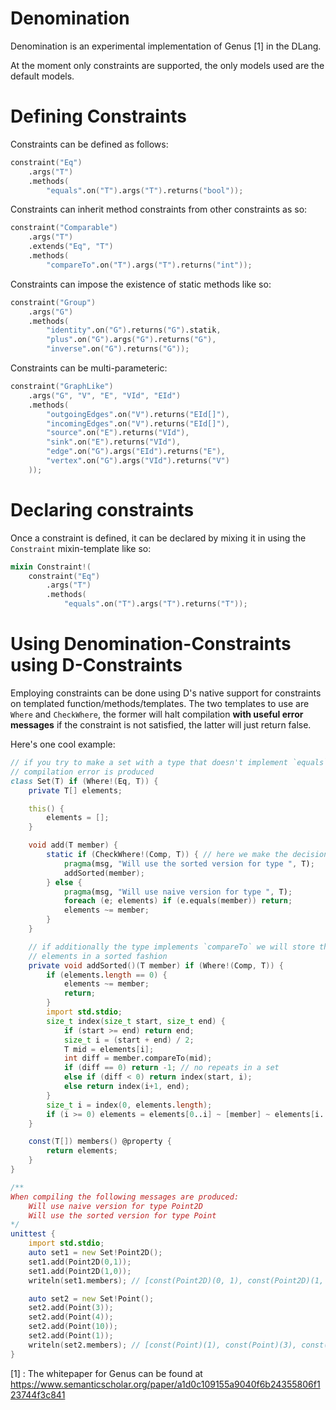 # Denomination

Denomination is an experimental implementation of Genus [1] in the DLang.

At the moment only constraints are supported, the only models used are the
default models.


# Defining Constraints

Constraints can be defined as follows:

```d
constraint("Eq")
    .args("T")
    .methods(
        "equals".on("T").args("T").returns("bool"));
```

Constraints can inherit method constraints from other constraints as so:

```d
constraint("Comparable")
    .args("T")
    .extends("Eq", "T")
    .methods(
        "compareTo".on("T").args("T").returns("int"));
```

Constraints can impose the existence of static methods like so:

```d
constraint("Group")
    .args("G")
    .methods(
        "identity".on("G").returns("G").statik,
        "plus".on("G").args("G").returns("G"),
        "inverse".on("G").returns("G"));
```

Constraints can be multi-parameteric:

```d
constraint("GraphLike")
    .args("G", "V", "E", "VId", "EId")
    .methods(
        "outgoingEdges".on("V").returns("EId[]"),
        "incomingEdges".on("V").returns("EId[]"),
        "source".on("E").returns("VId"),
        "sink".on("E").returns("VId"),
        "edge".on("G").args("EId").returns("E"),
        "vertex".on("G").args("VId").returns("V")
    ));
```

# Declaring constraints

Once a constraint is defined, it can be declared by mixing it in using the
`Constraint` mixin-template like so:

```d
mixin Constraint!(
    constraint("Eq")
        .args("T")
        .methods(
            "equals".on("T").args("T").returns("T"));
```

# Using Denomination-Constraints using D-Constraints

Employing constraints can be done using D's native support for constraints on
templated function/methods/templates. The two templates to use are `Where` and
`CheckWhere`, the former will halt compilation **with useful error messages** if
the constraint is not satisfied, the latter will just return false.

Here's one cool example:

```d
// if you try to make a set with a type that doesn't implement `equals` then a
// compilation error is produced
class Set(T) if (Where!(Eq, T)) {
    private T[] elements;

    this() {
        elements = [];
    }

    void add(T member) {
        static if (CheckWhere!(Comp, T)) { // here we make the decision to add in order
            pragma(msg, "Will use the sorted version for type ", T);
            addSorted(member);
        } else {
            pragma(msg, "Will use naive version for type ", T);
            foreach (e; elements) if (e.equals(member)) return;
            elements ~= member;
        }
    }

    // if additionally the type implements `compareTo` we will store the
    // elements in a sorted fashion
    private void addSorted()(T member) if (Where!(Comp, T)) {
        if (elements.length == 0) {
            elements ~= member;
            return;
        }
        import std.stdio;
        size_t index(size_t start, size_t end) {
            if (start >= end) return end;
            size_t i = (start + end) / 2;
            T mid = elements[i];
            int diff = member.compareTo(mid);
            if (diff == 0) return -1; // no repeats in a set
            else if (diff < 0) return index(start, i);
            else return index(i+1, end);
        }
        size_t i = index(0, elements.length);
        if (i >= 0) elements = elements[0..i] ~ [member] ~ elements[i..$];
    }

    const(T[]) members() @property {
        return elements;
    }
}

/**
When compiling the following messages are produced:
    Will use naive version for type Point2D
    Will use the sorted version for type Point
*/
unittest {
    import std.stdio;
    auto set1 = new Set!Point2D();
    set1.add(Point2D(0,1));
    set1.add(Point2D(1,0));
    writeln(set1.members); // [const(Point2D)(0, 1), const(Point2D)(1, 0)]

    auto set2 = new Set!Point();
    set2.add(Point(3));
    set2.add(Point(4));
    set2.add(Point(10));
    set2.add(Point(1));
    writeln(set2.members); // [const(Point)(1), const(Point)(3), const(Point)(4), const(Point)(10)]
}
```


[1] : The whitepaper for Genus can be found at https://www.semanticscholar.org/paper/a1d0c109155a9040f6b24355806f123744f3c841
